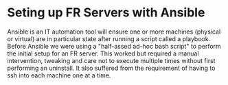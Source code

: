 # Seting up FR Servers with Ansible

Ansible is an IT automation tool will ensure one or more machines (physical or virtual) are in particular state after running a script
called a playbook. Before Ansible we were using a "half-assed ad-hoc bash script" to perform the initial setup for an FR server. This worked but required a manual intervention, tweaking and care not to execute multiple times without first performing an uninstall. 
It also suffered from the requirement of having to ssh into each machine one at a time. 





